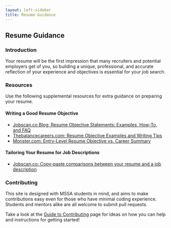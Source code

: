 ```yaml
---
layout: left-sidebar
title: Resume Guidance
---
```


## Resume Guidance

### Introduction

Your resume will be the first impression that many recruiters and potential employers get of you, so building a unique, professional, and accurate reflection of your experience and objectives is essential for your job search.

### Resources

Use the following supplemental resources for extra guidance on preparing your resume.

#### Writing a Good Resume Objective

* [Jobscan.co Blog: Resume Objective Statements: Examples, How-To, and FAQ](https://www.jobscan.co/blog/resume-objective-statements-faq-how-to-examples/)
* [Thebalancecareers.com: Resume Objective Examples and Writing Tips](https://www.thebalancecareers.com/resume-objective-examples-and-writing-tips-2063595)
* [Monster.com: Entry-Level Resume Objective vs. Career Summary](https://www.monster.com/career-advice/article/entry-level-resume-objective)

#### Tailoring Your Resume for Job Descriptions

* [Jobscan.co: Copy-paste comparisons between your resume and a job description](https://www.jobscan.co/)

### Contributing

This site is designed with MSSA students in mind, and aims to make contributions easy even for those who have minimal coding experience.  Students and mentors alike are all welcome to submit pull requests.

Take a look at the [Guide to Contributing](https://mssablog.github.io/contributing.html) page for ideas on how you can help and instructions for getting started!
